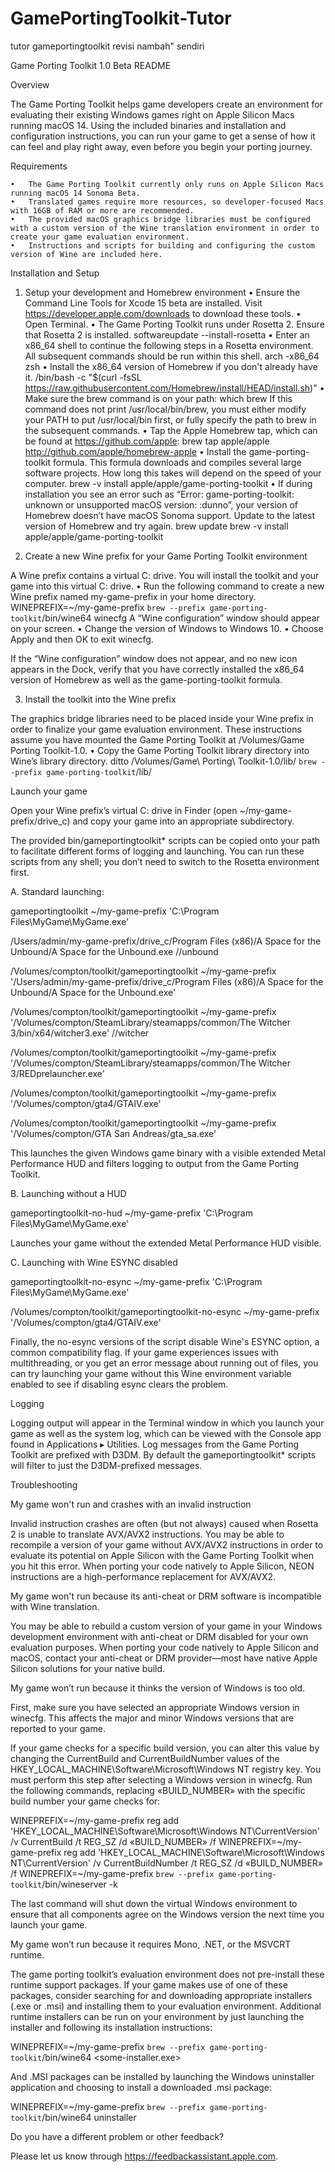 # GamePortingToolkit-Tutor
tutor gameportingtoolkit revisi nambah" sendiri


Game Porting Toolkit 1.0 Beta README

Overview

The Game Porting Toolkit helps game developers create an environment for evaluating their existing Windows games right on Apple Silicon Macs running macOS 14. Using the included binaries and installation and configuration instructions, you can run your game to get a sense of how it can feel and play right away, even before you begin your porting journey.

Requirements

	•	The Game Porting Toolkit currently only runs on Apple Silicon Macs running macOS 14 Sonoma Beta.
	•	Translated games require more resources, so developer-focused Macs with 16GB of RAM or more are recommended.
	•	The provided macOS graphics bridge libraries must be configured with a custom version of the Wine translation environment in order to create your game evaluation environment.
	•	Instructions and scripts for building and configuring the custom version of Wine are included here.

Installation and Setup

1. Setup your development and Homebrew environment
	•	Ensure the Command Line Tools for Xcode 15 beta are installed. Visit https://developer.apple.com/downloads to download these tools.
	•	Open Terminal.
	•	The Game Porting Toolkit runs under Rosetta 2. Ensure that Rosetta 2 is installed.
softwareupdate --install-rosetta
	•	Enter an x86_64 shell to continue the following steps in a Rosetta environment. All subsequent commands should be run within this shell.
arch -x86_64 zsh
	•	Install the x86_64 version of Homebrew if you don't already have it.
/bin/bash -c "$(curl -fsSL https://raw.githubusercontent.com/Homebrew/install/HEAD/install.sh)"
	•	Make sure the brew command is on your path:
which brew
		If this command does not print /usr/local/bin/brew, you must either modify your PATH to put /usr/local/bin first, or fully specify the path to brew in the subsequent commands.
	•	Tap the Apple Homebrew tap, which can be found at https://github.com/apple:
brew tap apple/apple http://github.com/apple/homebrew-apple
	•	Install the game-porting-toolkit formula. This formula downloads and compiles several large software projects. How long this takes will depend on the speed of your computer.
brew -v install apple/apple/game-porting-toolkit
	•	If during installation you see an error such as “Error: game-porting-toolkit: unknown or unsupported macOS version: :dunno”, your version of Homebrew doesn’t have macOS Sonoma support. Update to the latest version of Homebrew and try again.
brew update brew -v install apple/apple/game-porting-toolkit

2. Create a new Wine prefix for your Game Porting Toolkit environment

A Wine prefix contains a virtual C: drive. You will install the toolkit and your game into this virtual C: drive.
	•	Run the following command to create a new Wine prefix named my-game-prefix in your home directory.
WINEPREFIX=~/my-game-prefix `brew --prefix game-porting-toolkit`/bin/wine64 winecfg
		A “Wine configuration” window should appear on your screen.
	•	Change the version of Windows to Windows 10.
	•	Choose Apply and then OK to exit winecfg.

If the “Wine configuration” window does not appear, and no new icon appears in the Dock, verify that you have correctly installed the x86_64 version of Homebrew as well as the game-porting-toolkit formula.

3. Install the toolkit into the Wine prefix

The graphics bridge libraries need to be placed inside your Wine prefix in order to finalize your game evaluation environment. These instructions assume you have mounted the Game Porting Toolkit at /Volumes/Game Porting Toolkit-1.0.
	•	Copy the Game Porting Toolkit library directory into Wine’s library directory.
ditto /Volumes/Game\ Porting\ Toolkit-1.0/lib/ `brew --prefix game-porting-toolkit`/lib/

Launch your game

Open your Wine prefix’s virtual C: drive in Finder (open ~/my-game-prefix/drive_c) and copy your game into an appropriate subdirectory.

The provided bin/gameportingtoolkit* scripts can be copied onto your path to facilitate different forms of logging and launching. You can run these scripts from any shell; you don’t need to switch to the Rosetta environment first.

A. Standard launching:

gameportingtoolkit ~/my-game-prefix 'C:\Program Files\MyGame\MyGame.exe'

/Users/admin/my-game-prefix/drive_c/Program Files (x86)/A Space for the Unbound/A Space for the Unbound.exe //unbound

/Volumes/compton/toolkit/gameportingtoolkit ~/my-game-prefix '/Users/admin/my-game-prefix/drive_c/Program Files (x86)/A Space for the Unbound/A Space for the Unbound.exe'


/Volumes/compton/toolkit/gameportingtoolkit ~/my-game-prefix '/Volumes/compton/SteamLibrary/steamapps/common/The Witcher 3/bin/x64/witcher3.exe' //witcher

/Volumes/compton/toolkit/gameportingtoolkit ~/my-game-prefix '/Volumes/compton/SteamLibrary/steamapps/common/The Witcher 3/REDprelauncher.exe' 


/Volumes/compton/toolkit/gameportingtoolkit ~/my-game-prefix '/Volumes/compton/gta4/GTAIV.exe'

/Volumes/compton/toolkit/gameportingtoolkit ~/my-game-prefix '/Volumes/compton/GTA San Andreas/gta_sa.exe' 




This launches the given Windows game binary with a visible extended Metal Performance HUD and filters logging to output from the Game Porting Toolkit.

B. Launching without a HUD

gameportingtoolkit-no-hud ~/my-game-prefix 'C:\Program Files\MyGame\MyGame.exe' 

Launches your game without the extended Metal Performance HUD visible.

C. Launching with Wine ESYNC disabled

gameportingtoolkit-no-esync ~/my-game-prefix 'C:\Program Files\MyGame\MyGame.exe' 

/Volumes/compton/toolkit/gameportingtoolkit-no-esync ~/my-game-prefix '/Volumes/compton/gta4/GTAIV.exe' 


Finally, the no-esync versions of the script disable Wine's ESYNC option, a common compatibility flag. If your game experiences issues with multithreading, or you get an error message about running out of files, you can try launching your game without this Wine environment variable enabled to see if disabling esync clears the problem.

Logging

Logging output will appear in the Terminal window in which you launch your game as well as the system log, which can be viewed with the Console app found in Applications ▸ Utilities. Log messages from the Game Porting Toolkit are prefixed with D3DM. By default the gameportingtoolkit* scripts will filter to just the D3DM-prefixed messages.

Troubleshooting

My game won't run and crashes with an invalid instruction

Invalid instruction crashes are often (but not always) caused when Rosetta 2 is unable to translate AVX/AVX2 instructions. You may be able to recompile a version of your game without AVX/AVX2 instructions in order to evaluate its potential on Apple Silicon with the Game Porting Toolkit when you hit this error. When porting your code natively to Apple Silicon, NEON instructions are a high-performance replacement for AVX/AVX2.


My game won't run because its anti-cheat or DRM software is incompatible with Wine translation.

You may be able to rebuild a custom version of your game in your Windows development environment with anti-cheat or DRM disabled for your own evaluation purposes. When porting your code natively to Apple Silicon and macOS, contact your anti-cheat or DRM provider—most have native Apple Silicon solutions for your native build.


My game won’t run because it thinks the version of Windows is too old.

First, make sure you have selected an appropriate Windows version in winecfg. This affects the major and minor Windows versions that are reported to your game.

If your game checks for a specific build version, you can alter this value by changing the CurrentBuild and CurrentBuildNumber values of the HKEY_LOCAL_MACHINE\Software\Microsoft\Windows NT registry key. You must perform this step after selecting a Windows version in winecfg. Run the following commands, replacing «BUILD_NUMBER» with the specific build number your game checks for:

WINEPREFIX=~/my-game-prefix reg add 'HKEY_LOCAL_MACHINE\Software\Microsoft\Windows NT\CurrentVersion' /v CurrentBuild /t REG_SZ /d «BUILD_NUMBER» /f
WINEPREFIX=~/my-game-prefix reg add 'HKEY_LOCAL_MACHINE\Software\Microsoft\Windows NT\CurrentVersion' /v CurrentBuildNumber /t REG_SZ /d «BUILD_NUMBER» /f
WINEPREFIX=~/my-game-prefix `brew --prefix game-porting-toolkit`/bin/wineserver -k

The last command will shut down the virtual Windows environment to ensure that all components agree on the Windows version the next time you launch your game.


My game won’t run because it requires Mono, .NET, or the MSVCRT runtime.

The game porting toolkit’s evaluation environment does not pre-install these runtime support packages. If your game makes use of one of these packages, consider searching for and downloading appropriate installers (.exe or .msi) and installing them to your evaluation environment. Additional runtime installers can be run on your environment by just launching the installer and following its installation instructions:

WINEPREFIX=~/my-game-prefix `brew --prefix game-porting-toolkit`/bin/wine64 <some-installer.exe>

And .MSI packages can be installed by launching the Windows uninstaller application and choosing to install a downloaded .msi package:

WINEPREFIX=~/my-game-prefix `brew --prefix game-porting-toolkit`/bin/wine64 uninstaller


Do you have a different problem or other feedback?

Please let us know through https://feedbackassistant.apple.com.
